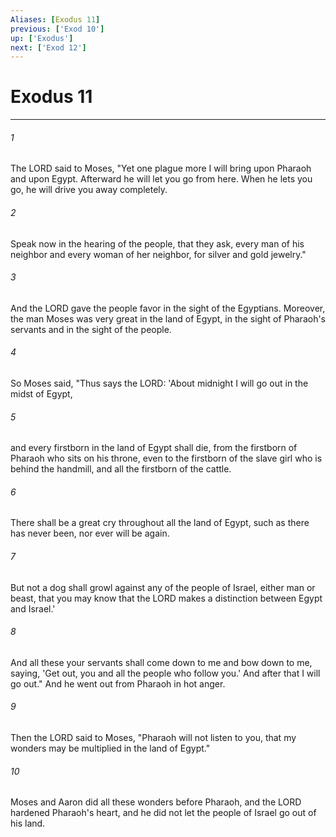 ```yaml
---
Aliases: [Exodus 11]
previous: ['Exod 10']
up: ['Exodus']
next: ['Exod 12']
---
```

# Exodus 11

***

 

###### 1 
The LORD said to Moses, "Yet one plague more I will bring upon Pharaoh and upon Egypt. Afterward he will let you go from here. When he lets you go, he will drive you away completely. 
 

###### 2 
Speak now in the hearing of the people, that they ask, every man of his neighbor and every woman of her neighbor, for silver and gold jewelry." 
 

###### 3 
And the LORD gave the people favor in the sight of the Egyptians. Moreover, the man Moses was very great in the land of Egypt, in the sight of Pharaoh's servants and in the sight of the people.
 
 

###### 4 
So Moses said, "Thus says the LORD: 'About midnight I will go out in the midst of Egypt, 
 

###### 5 
and every firstborn in the land of Egypt shall die, from the firstborn of Pharaoh who sits on his throne, even to the firstborn of the slave girl who is behind the handmill, and all the firstborn of the cattle. 
 

###### 6 
There shall be a great cry throughout all the land of Egypt, such as there has never been, nor ever will be again. 
 

###### 7 
But not a dog shall growl against any of the people of Israel, either man or beast, that you may know that the LORD makes a distinction between Egypt and Israel.' 
 

###### 8 
And all these your servants shall come down to me and bow down to me, saying, 'Get out, you and all the people who follow you.' And after that I will go out." And he went out from Pharaoh in hot anger. 
 

###### 9 
Then the LORD said to Moses, "Pharaoh will not listen to you, that my wonders may be multiplied in the land of Egypt."
 
 

###### 10 
Moses and Aaron did all these wonders before Pharaoh, and the LORD hardened Pharaoh's heart, and he did not let the people of Israel go out of his land.
 
